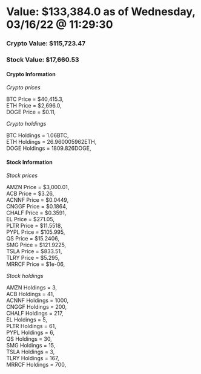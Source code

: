 # Value: $133,384.0 as of Wednesday, 03/16/22 @ 11:29:30 

### Crypto Value: $115,723.47

### Stock Value: $17,660.53

#### Crypto Information 
*Crypto prices* 

BTC Price = $40,415.3,  
ETH Price = $2,696.0,  
DOGE Price = $0.11,  


*Crypto holdings* 

BTC Holdings = 1.06BTC,  
ETH Holdings = 26.960005962ETH,  
DOGE Holdings = 1809.826DOGE,  


#### Stock Information 

*Stock prices* 

AMZN Price = $3,000.01,  
ACB Price = $3.26,  
ACNNF Price = $0.0449,  
CNGGF Price = $0.1864,  
CHALF Price = $0.3591,  
EL Price = $271.05,  
PLTR Price = $11.5518,  
PYPL Price = $105.995,  
QS Price = $15.2406,  
SMG Price = $121.9225,  
TSLA Price = $833.51,  
TLRY Price = $5.295,  
MRRCF Price = $1e-06,  


*Stock holdings* 

AMZN Holdings = 3,  
ACB Holdings = 41,  
ACNNF Holdings = 1000,  
CNGGF Holdings = 200,  
CHALF Holdings = 217,  
EL Holdings = 5,  
PLTR Holdings = 61,  
PYPL Holdings = 6,  
QS Holdings = 30,  
SMG Holdings = 15,  
TSLA Holdings = 3,  
TLRY Holdings = 167,  
MRRCF Holdings = 700,  


